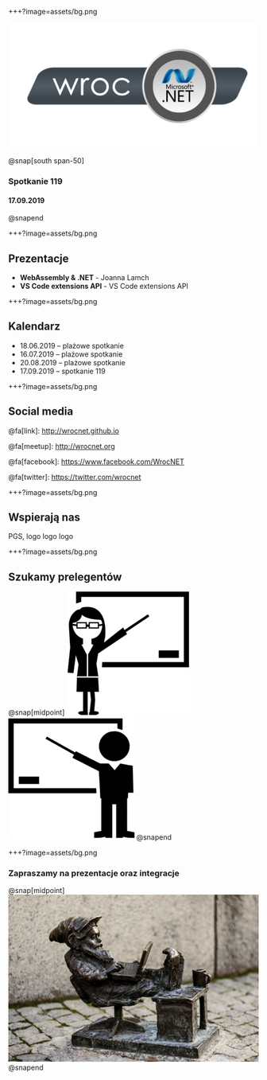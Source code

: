 +++?image=assets/bg.png

![Wrocnet Logo](assets/grupanet2.png)

@snap[south span-50]

### Spotkanie 119
#### 17.09.2019

@snapend

+++?image=assets/bg.png

## Prezentacje

* **WebAssembly & .NET** - Joanna Lamch
* **VS Code extensions API** - VS Code extensions API

+++?image=assets/bg.png

## Kalendarz

* 18.06.2019 – plażowe spotkanie
* 16.07.2019 – plażowe spotkanie
* 20.08.2019 – plażowe spotkanie
* 17.09.2019 – spotkanie 119

+++?image=assets/bg.png

## Social media

@fa[link]: 	http://wrocnet.github.io

@fa[meetup]: 	http://wrocnet.org

@fa[facebook]: 	https://www.facebook.com/WrocNET

@fa[twitter]: 	https://twitter.com/wrocnet

+++?image=assets/bg.png

## Wspierają nas

PGS, logo logo logo

+++?image=assets/bg.png

## Szukamy prelegentów

@snap[midpoint]
![Prezenterka](assets/prezenterka.png)
![Prezenterka](assets/prezenter.png)
@snapend

+++?image=assets/bg.png

### Zapraszamy na prezentacje oraz integracje

@snap[midpoint]
![Prezenterka](assets/krasnal.png)
@snapend